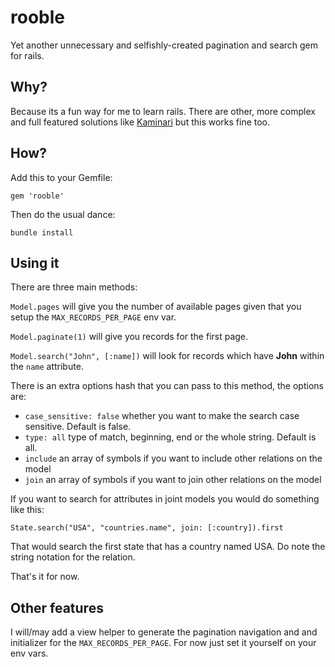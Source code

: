 # rooble

Yet another unnecessary and selfishly-created pagination and search gem for rails.

## Why?

Because its a fun way for me to learn rails. There are other, more complex and full featured solutions like [Kaminari](https://github.com/amatsuda/kaminari) but this works fine too.

## How?

Add this to your Gemfile:

`gem 'rooble'`

Then do the usual dance:

`bundle install`

## Using it

There are three main methods:

`Model.pages` will give you the number of available pages given that you setup the `MAX_RECORDS_PER_PAGE` env var.

`Model.paginate(1)` will give you records for the first page.

`Model.search("John", [:name])` will look for records which have **John** within the `name` attribute.

There is an extra options hash that you can pass to this method, the options are:

 * `case_sensitive: false` whether you want to make the search case sensitive. Default is false.
 * `type: all` type of match, beginning, end or the whole string. Default is all.
 * `include` an array of symbols if you want to include other relations on the model
 * `join` an array of symbols if you want to join other relations on the model

If you want to search for attributes in joint models you would do something like this:

`State.search("USA", "countries.name", join: [:country]).first`

That would search the first state that has a country named USA. Do note the string notation for the relation.

That's it for now.

## Other features

I will/may add a view helper to generate the pagination navigation and and initializer for the `MAX_RECORDS_PER_PAGE`. For now just set it yourself on your env vars.
